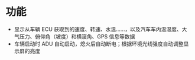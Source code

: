# 功能

* 显示从车辆 ECU 获取到的速度、转速、水温......，以及汽车车内温湿度、大气压力、俯仰角（坡度）和横滚角、GPS 信息等数据
* 车辆启动时 ADU 自动启动，熄火后自动断电；根据环境光线强度自动调整显示屏的亮度

